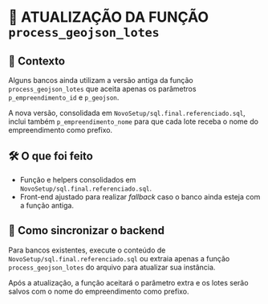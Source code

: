 # 🔄 ATUALIZAÇÃO DA FUNÇÃO `process_geojson_lotes`

## 📌 Contexto
Alguns bancos ainda utilizam a versão antiga da função `process_geojson_lotes` que aceita apenas os parâmetros `p_empreendimento_id` e `p_geojson`.

A nova versão, consolidada em `NovoSetup/sql.final.referenciado.sql`, inclui também `p_empreendimento_nome` para que cada lote receba o nome do empreendimento como prefixo.

## 🛠️ O que foi feito
- Função e helpers consolidados em `NovoSetup/sql.final.referenciado.sql`.
- Front-end ajustado para realizar *fallback* caso o banco ainda esteja com a função antiga.

## 🚀 Como sincronizar o backend
Para bancos existentes, execute o conteúdo de `NovoSetup/sql.final.referenciado.sql` ou extraia apenas a função `process_geojson_lotes` do arquivo para atualizar sua instância.

Após a atualização, a função aceitará o parâmetro extra e os lotes serão salvos com o nome do empreendimento como prefixo.
